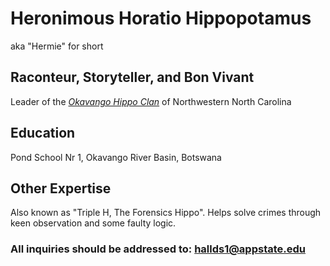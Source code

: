 # Heronimous Horatio Hippopotamus
aka "Hermie" for short

## Raconteur, Storyteller, and Bon Vivant

Leader of the [*Okavango Hippo Clan*](http://www.itravelto.com/hippo-okavango.html) of Northwestern North Carolina

## Education

Pond School Nr 1, Okavango River Basin, Botswana

## Other Expertise

Also known as "Triple H, The Forensics Hippo".  Helps solve crimes through
keen observation and some faulty logic.

### All inquiries should be addressed to:  hallds1@appstate.edu
